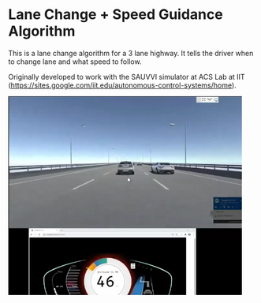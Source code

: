 # Lane Change + Speed Guidance Algorithm
This is a lane change algorithm for a 3 lane highway.
It tells the driver when to change lane and what speed to follow.

Originally developed to work with the SAUVVI simulator at ACS Lab at IIT (https://sites.google.com/iit.edu/autonomous-control-systems/home).

![alt text](https://github.com/autonomous-viranjan/ADAS-Algorithm/blob/master/lc-adas-pic.png)
